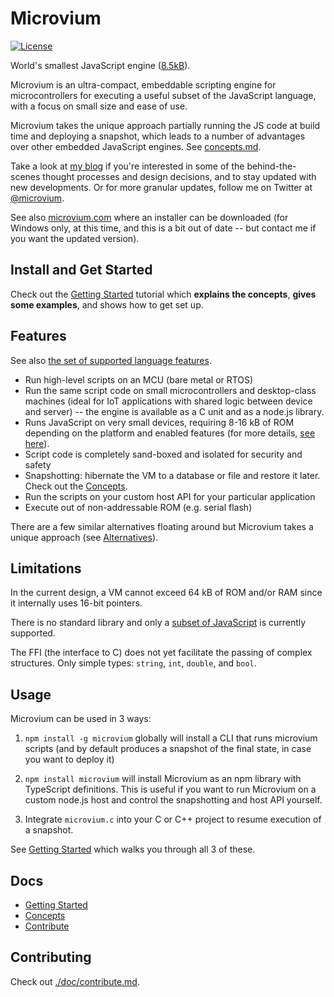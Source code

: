 # Microvium

[![License](https://img.shields.io/badge/license-MIT-green.svg)](./LICENSE)

World's smallest JavaScript engine ([8.5kB](./doc/native-host/memory-usage.md)).

Microvium is an ultra-compact, embeddable scripting engine for microcontrollers for executing a useful subset of the JavaScript language, with a focus on small size and ease of use.

Microvium takes the unique approach partially running the JS code at build time and deploying a snapshot, which leads to a number of advantages over other embedded JavaScript engines. See [concepts.md](./doc/concepts.md).

Take a look at [my blog](https://coder-mike.com/behind-microvium/) if you're interested in some of the behind-the-scenes thought processes and design decisions, and to stay updated with new developments. Or for more granular updates, follow me on Twitter at [@microvium](https://twitter.com/microvium).

See also [microvium.com](https://microvium.com/) where an installer can be downloaded (for Windows only, at this time, and this is a bit out of date -- but contact me if you want the updated version).

## Install and Get Started

Check out the [Getting Started](./doc/getting-started.md) tutorial which **explains the concepts**, **gives some examples**, and shows how to get set up.

## Features

See also [the set of supported language features](./doc/supported-language.md).

  - Run high-level scripts on an MCU (bare metal or RTOS)
  - Run the same script code on small microcontrollers and desktop-class machines (ideal for IoT applications with shared logic between device and server) -- the engine is available as a C unit and as a node.js library.
  - Runs JavaScript on very small devices, requiring 8-16 kB of ROM depending on the platform and enabled features (for more details, [see here](./doc/native-host/memory-usage.md)).
  - Script code is completely sand-boxed and isolated for security and safety
  - Snapshotting: hibernate the VM to a database or file and restore it later. Check out the [Concepts](./doc/concepts.md).
  - Run the scripts on your custom host API for your particular application
  - Execute out of non-addressable ROM (e.g. serial flash)

There are a few similar alternatives floating around but Microvium takes a unique approach (see [Alternatives](./doc/alternatives.md)).

## Limitations

In the current design, a VM cannot exceed 64 kB of ROM and/or RAM since it internally uses 16-bit pointers.

There is no standard library and only a [subset of JavaScript](./doc/supported-language.md) is currently supported.

The FFI (the interface to C) does not yet facilitate the passing of complex structures. Only simple types: `string`, `int`, `double`, and `bool`.

## Usage

Microvium can be used in 3 ways:

  1. `npm install -g microvium` globally will install a CLI that runs microvium scripts (and by default produces a snapshot of the final state, in case you want to deploy it)

  2. `npm install microvium` will install Microvium as an npm library with TypeScript definitions. This is useful if you want to run Microvium on a custom node.js host and control the snapshotting and host API yourself.

  3. Integrate `microvium.c` into your C or C++ project to resume execution of a snapshot.

See [Getting Started](./doc/getting-started.md) which walks you through all 3 of these.

## Docs

  - [Getting Started](./doc/getting-started.md)
  - [Concepts](./doc/concepts.md)
  - [Contribute](./doc/contribute.md)

## Contributing

Check out [./doc/contribute.md](./doc/contribute.md).

